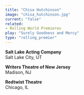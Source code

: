 ```yaml
---
title: "Chisa Hutchinson"
image: "chisa_hutchinson.jpg"
current: "false"
related:
- Rolling World Premieres
play: "Surely Goodness and Mercy"
type: "rolling_premier"
---
```


**Salt Lake Acting Company**\
Salt Lake City, UT

**Writers Theatre of New Jersey**\
Madison, NJ

**Redtwist Theatre**\
Chicago, IL
